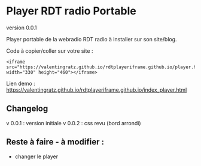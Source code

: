 # Player RDT radio Portable
version 0.0.1

Player portable de la webradio RDT radio à installer sur son site/blog.

Code à copier/coller sur votre site : 

<!--Le code ifram à copier/coller sur votre site-->
    <iframe src="https://valentingratz.github.io/rdtplayeriframe.github.io/player.html" width="330" height="460"></iframe>



Lien demo : https://valentingratz.github.io/rdtplayeriframe.github.io/index_player.html

## Changelog 
v 0.0.1 : version initiale
v 0.0.2 : css revu (bord arrondi)

## Reste à faire - à modifier :
- changer le player
